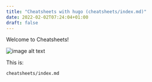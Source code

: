 ```yaml
---
title: "Cheatsheets with hugo (cheatsheets/index.md)"
date: 2022-02-02T07:24:04+01:00
draft: false
---
```


Welcome to Cheatsheets!

![image alt text](/images/cheatsheet-dark.png)


This is:

    cheatsheets/index.md